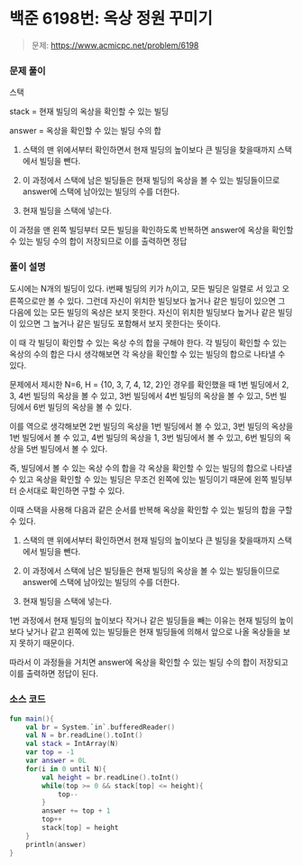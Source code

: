 # 백준 6198번: 옥상 정원 꾸미기

> 문제: https://www.acmicpc.net/problem/6198

### 문제 풀이

스택

stack = 현재 빌딩의 옥상을 확인할 수 있는 빌딩

answer = 옥상을 확인할 수 있는 빌딩 수의 합

1. 스택의 맨 위에서부터 확인하면서 현재 빌딩의 높이보다 큰 빌딩을 찾을때까지 스택에서 빌딩을 뺀다.

2. 이 과정에서 스택에 남은 빌딩들은 현재 빌딩의 옥상을 볼 수 있는 빌딩들이므로 answer에 스택에 남아있는 빌딩의 수를 더한다.

3. 현재 빌딩을 스택에 넣는다.

이 과정을 맨 왼쪽 빌딩부터 모든 빌딩을 확인하도록 반복하면 answer에 옥상을 확인할 수 있는 빌딩 수의 합이 저장되므로 이를 출력하면 정답

### 풀이 설명

도시에는 N개의 빌딩이 있다. i번째 빌딩의 키가 $h_i$이고, 모든 빌딩은 일렬로 서 있고 오른쪽으로만 볼 수 있다. 그런데 자신이 위치한 빌딩보다 높거나 같은 빌딩이 있으면 그 다음에 있는 모든 빌딩의 옥상은 보지 못한다. 자신이 위치한 빌딩보다 높거나 같은 빌딩이 있으면 그 높거나 같은 빌딩도 포함해서 보지 못한다는 뜻이다.

이 때 각 빌딩이 확인할 수 있는 옥상 수의 합을 구해야 한다. 각 빌딩이 확인할 수 있는 옥상의 수의 합은 다시 생각해보면 각 옥상을 확인할 수 있는 빌딩의 합으로 나타낼 수 있다.

문제에서 제시한 N=6, H = {10, 3, 7, 4, 12, 2}인 경우를 확인했을 때 1번 빌딩에서 2, 3, 4번 빌딩의 옥상을 볼 수 있고, 3번 빌딩에서 4번 빌딩의 옥상을 볼 수 있고, 5번 빌딩에서 6번 빌딩의 옥상을 볼 수 있다.

이를 역으로 생각해보면 2번 빌딩의 옥상을 1번 빌딩에서 볼 수 있고, 3번 빌딩의 옥상을 1번 빌딩에서 볼 수 있고, 4번 빌딩의 옥상을 1, 3번 빌딩에서 볼 수 있고, 6번 빌딩의 옥상을 5번 빌딩에서 볼 수 있다.

즉, 빌딩에서 볼 수 있는 옥상 수의 합을 각 옥상을 확인할 수 있는 빌딩의 합으로 나타낼 수 있고 옥상을 확인할 수 있는 빌딩은 무조건 왼쪽에 있는 빌딩이기 때문에 왼쪽 빌딩부터 순서대로 확인하면 구할 수 있다.

이때 스택을 사용해 다음과 같은 순서를 반복해 옥상을 확인할 수 있는 빌딩의 합을 구할 수 있다.

1. 스택의 맨 위에서부터 확인하면서 현재 빌딩의 높이보다 큰 빌딩을 찾을때까지 스택에서 빌딩을 뺀다.

2. 이 과정에서 스택에 남은 빌딩들은 현재 빌딩의 옥상을 볼 수 있는 빌딩들이므로 answer에 스택에 남아있는 빌딩의 수를 더한다.

3. 현재 빌딩을 스택에 넣는다.

1번 과정에서 현재 빌딩의 높이보다 작거나 같은 빌딩들을 빼는 이유는 현재 빌딩의 높이보다 낮거나 같고 왼쪽에 있는 빌딩들은 현재 빌딩들에 의해서 앞으로 나올 옥상들을 보지 못하기 때문이다.

따라서 이 과정들을 거치면 answer에 옥상을 확인할 수 있는 빌딩 수의 합이 저장되고 이를 출력하면 정답이 된다.

### 소스 코드
```kotlin
fun main(){
    val br = System.`in`.bufferedReader()
    val N = br.readLine().toInt()
    val stack = IntArray(N)
    var top = -1
    var answer = 0L
    for(i in 0 until N){
        val height = br.readLine().toInt()
        while(top >= 0 && stack[top] <= height){
            top--
        }
        answer += top + 1
        top++
        stack[top] = height
    }
    println(answer)
}
```